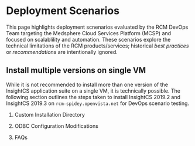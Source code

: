 # Deployment Scenarios

This page highlights deployment scnenarios evaluated by the RCM DevOps Team targeting the Medsphere Cloud Services Platform (MCSP) and focused on scalablility and automation. These scenarios explore the technical limitations of the RCM products/services; historical _best practices_ or _recommendations_ are intentionally ignored.

## Install multiple versions on single VM
While it is not recommended to install more than one version of the InsightCS application suite on a single VM, it is technically possible.  The following section outlines the steps taken to install InsightCS 2019.2 and InsightCS 2019.3 on `rcm-spidey.openvista.net` for DevOps scenario testing.

1. Custom Installation Directory

2. ODBC Configuration Modifications

3. FAQs







